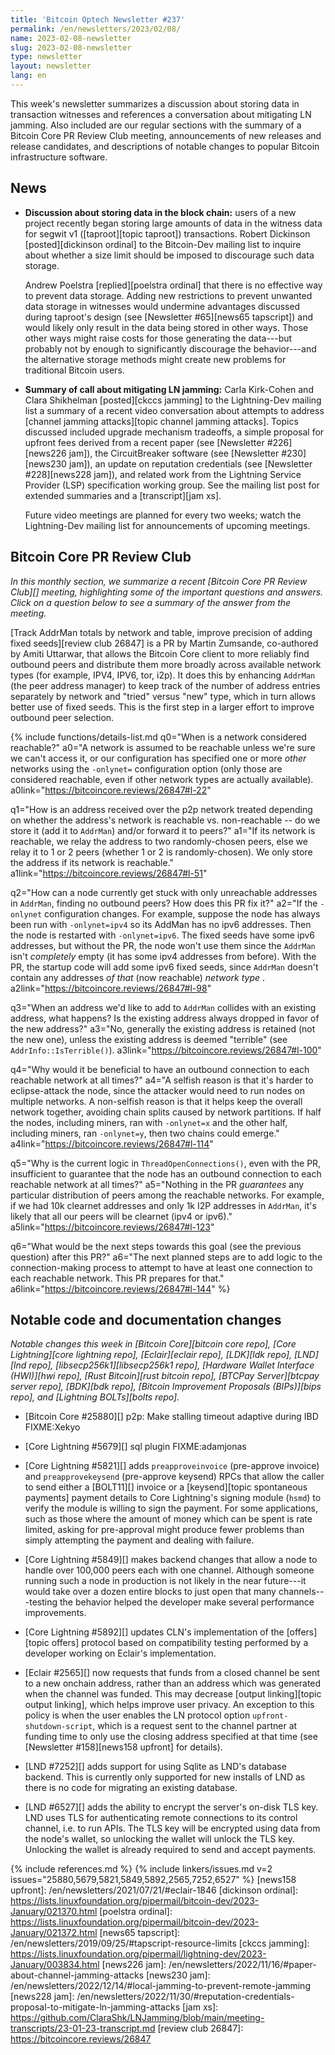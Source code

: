 ```yaml
---
title: 'Bitcoin Optech Newsletter #237'
permalink: /en/newsletters/2023/02/08/
name: 2023-02-08-newsletter
slug: 2023-02-08-newsletter
type: newsletter
layout: newsletter
lang: en
---
```

This week's newsletter summarizes a discussion about storing data in
transaction witnesses and references a conversation about mitigating LN
jamming.  Also included are our regular sections with the summary of a
Bitcoin Core PR Review Club meeting, announcements of new releases and
release candidates, and descriptions of notable changes to popular
Bitcoin infrastructure software.

## News

- **Discussion about storing data in the block chain:** users of a new
  project recently began storing large amounts of data in the witness
  data for segwit v1 ([taproot][topic taproot]) transactions.   Robert
  Dickinson [posted][dickinson ordinal] to the Bitcoin-Dev mailing list
  to inquire about whether a size limit should be imposed to discourage
  such data storage.

    Andrew Poelstra [replied][poelstra ordinal] that there is no
    effective way to prevent data storage.  Adding new restrictions to
    prevent unwanted data storage in witnesses would undermine
    advantages discussed during taproot's design (see [Newsletter
    #65][news65 tapscript]) and would likely only result in the data
    being stored in other ways.  Those other ways might raise costs for
    those generating the data---but probably not by enough to
    significantly discourage the behavior---and the alternative storage
    methods might create new problems for traditional Bitcoin users.

- **Summary of call about mitigating LN jamming:** Carla Kirk-Cohen and
  Clara Shikhelman [posted][ckccs jamming] to the Lightning-Dev mailing
  list a summary of a recent video conversation about attempts to
  address [channel jamming attacks][topic channel jamming attacks].
  Topics discussed included upgrade mechanism tradeoffs, a simple
  proposal for upfront fees derived from a recent paper (see [Newsletter
  #226][news226 jam]), the CircuitBreaker software (see [Newsletter
  #230][news230 jam]), an update on reputation credentials (see
  [Newsletter #228][news228 jam]), and related work from the Lightning
  Service Provider (LSP) specification working group.  See the mailing
  list post for extended summaries and a [transcript][jam xs].

    Future video meetings are planned for every two weeks; watch the
    Lightning-Dev mailing list for announcements of upcoming meetings.

## Bitcoin Core PR Review Club

*In this monthly section, we summarize a recent [Bitcoin Core PR Review Club][]
meeting, highlighting some of the important questions and answers.  Click on a
question below to see a summary of the answer from the meeting.*

[Track AddrMan totals by network and table, improve precision of adding fixed seeds][review club 26847]
is a PR by Martin Zumsande, co-authored by Amiti Uttarwar, that
allows the Bitcoin Core client to more reliably find outbound peers
and distribute them more broadly across available network types (for
example, IPV4, IPV6, tor, i2p). It does this by enhancing `AddrMan`
(the peer address manager) to keep track of the number of address entries
separately by network and "tried" versus "new" type, which in turn allows
better use of fixed seeds. This is the first step in a larger effort to
improve outbound peer selection.

{% include functions/details-list.md
  q0="When is a network considered reachable?"
  a0="A network is assumed to be reachable unless we're sure we
      can't access it, or our configuration has specified one or
      more _other_ networks using the `-onlynet=` configuration option
      (only those are considered reachable, even if other network
      types are actually available).
  a0link="https://bitcoincore.reviews/26847#l-22"

  q1="How is an address received over the p2p network treated depending
      on whether the address's network is reachable vs. non-reachable --
      do we store it (add it to `AddrMan`) and/or forward it to peers?"
  a1="If its network is reachable, we relay the address to two
      randomly-chosen peers, else we relay it to 1 or 2 peers (whether
      1 or 2 is randomly-chosen).
      We only store the address if its network is reachable."
  a1link="https://bitcoincore.reviews/26847#l-51"

  q2="How can a node currently get stuck with only unreachable addresses
      in `AddrMan`, finding no outbound peers? How does this PR fix it?"
  a2="If the `-onlynet` configuration changes. For example, suppose the
      node has always been run with `-onlynet=ipv4` so its AddMan has
      no ipv6 addresses. Then the node is restarted with `-onlynet=ipv6`.
      The fixed seeds have some ipv6 addresses, but without the PR, the node
      won't use them since the `AddrMan` isn't _completely_ empty (it has some
      ipv4 addresses from before). With the PR, the startup code will add
      some ipv6 fixed seeds, since `AddrMan` doesn't contain any addresses
      _of that_ (now reachable) _network type_ .
  a2link="https://bitcoincore.reviews/26847#l-98"

  q3="When an address we'd like to add to `AddrMan` collides with an existing
      address, what happens? Is the existing address always dropped in favor
      of the new address?"
  a3="No, generally the existing address is retained (not the new one),
      unless the existing address is deemed "terrible"
      (see `AddrInfo::IsTerrible()`).
  a3link="https://bitcoincore.reviews/26847#l-100"

  q4="Why would it be beneficial to have an outbound connection to each
      reachable network at all times?"
  a4="A selfish reason is that it's harder to eclipse-attack the node,
      since the attacker would need to run nodes on multiple networks.
      A non-selfish reason is that it helps keep the overall network
      together, avoiding chain splits caused by network partitions.
      If half the nodes, including miners, ran with `-onlynet=x` and
      the other half, including miners, ran `-onlynet=y`, then two
      chains could emerge."
  a4link="https://bitcoincore.reviews/26847#l-114"

  q5="Why is the current logic in `ThreadOpenConnections()`, even with
      the PR, insufficient to guarantee that the node has an outbound
      connection to each reachable network at all times?"
  a5="Nothing in the PR _guarantees_ any particular distribution of
      peers among the reachable networks. For example, if we had 10k
      clearnet addresses and only 1k I2P addresses in `AddrMan`, it's
      likely that all our peers will be clearnet (ipv4 or ipv6)."
  a5link="https://bitcoincore.reviews/26847#l-123"

  q6="What would be the next steps towards this goal (see the previous
      question) after this PR?"
  a6="The next planned steps are to add logic to the connection-making
      process to attempt to have at least one connection to each
      reachable network. This PR prepares for that."
  a6link="https://bitcoincore.reviews/26847#l-144"
%}

<!-- FIXME:harding to add releases/rc if any on Tuesday -->

## Notable code and documentation changes

*Notable changes this week in [Bitcoin Core][bitcoin core repo], [Core
Lightning][core lightning repo], [Eclair][eclair repo], [LDK][ldk repo],
[LND][lnd repo], [libsecp256k1][libsecp256k1 repo], [Hardware Wallet
Interface (HWI)][hwi repo], [Rust Bitcoin][rust bitcoin repo], [BTCPay
Server][btcpay server repo], [BDK][bdk repo], [Bitcoin Improvement
Proposals (BIPs)][bips repo], and [Lightning BOLTs][bolts repo].*

- [Bitcoin Core #25880][] p2p: Make stalling timeout adaptive during IBD FIXME:Xekyo

- [Core Lightning #5679][] sql plugin FIXME:adamjonas

- [Core Lightning #5821][] adds `preapproveinvoice` (pre-approve
  invoice) and `preapprovekeysend` (pre-approve keysend) RPCs that allow
  the caller to send either a [BOLT11][] invoice or a [keysend][topic
  spontaneous payments] payment details to Core Lightning's signing module
  (`hsmd`) to verify the module is willing to sign the payment.  For
  some applications, such as those where the amount of money which can
  be spent is rate limited, asking for pre-approval might produce fewer
  problems than simply attempting the payment and dealing with failure.

- [Core Lightning #5849][] makes backend changes that allow a node to
  handle over 100,000 peers each with one channel.  Although someone
  running such a node in production is not likely in the near
  future---it would take over a dozen entire blocks to just open that
  many channels---testing the behavior helped the developer make several
  performance improvements.

- [Core Lightning #5892][] updates CLN's implementation of the
  [offers][topic offers] protocol based on compatibility testing
  performed by a developer working on Eclair's implementation.

- [Eclair #2565][] now requests that funds from a closed channel be sent
  to a new onchain address, rather than an address which was generated
  when the channel was funded.  This may decrease [output linking][topic
  output linking], which helps improve user privacy.  An exception to
  this policy is when the user enables the LN protocol option
  `upfront-shutdown-script`, which is a request sent to the channel
  partner at funding time to only use the closing address specified at
  that time (see [Newsletter #158][news158 upfront] for details).

- [LND #7252][] adds support for using Sqlite as LND's database backend.
  This is currently only supported for new installs of LND as there is
  no code for migrating an existing database.

- [LND #6527][] adds the ability to encrypt the server's on-disk TLS
  key.  LND uses TLS for authenticating remote connections to its
  control channel, i.e. to run APIs.  The TLS key will be encrypted
  using data from the node's wallet, so unlocking the wallet will unlock
  the TLS key.  Unlocking the wallet is already required to send and
  accept payments.

{% include references.md %}
{% include linkers/issues.md v=2 issues="25880,5679,5821,5849,5892,2565,7252,6527" %}
[news158 upfront]: /en/newsletters/2021/07/21/#eclair-1846
[dickinson ordinal]: https://lists.linuxfoundation.org/pipermail/bitcoin-dev/2023-January/021370.html
[poelstra ordinal]: https://lists.linuxfoundation.org/pipermail/bitcoin-dev/2023-January/021372.html
[news65 tapscript]: /en/newsletters/2019/09/25/#tapscript-resource-limits
[ckccs jamming]: https://lists.linuxfoundation.org/pipermail/lightning-dev/2023-January/003834.html
[news226 jam]: /en/newsletters/2022/11/16/#paper-about-channel-jamming-attacks
[news230 jam]: /en/newsletters/2022/12/14/#local-jamming-to-prevent-remote-jamming
[news228 jam]: /en/newsletters/2022/11/30/#reputation-credentials-proposal-to-mitigate-ln-jamming-attacks
[jam xs]: https://github.com/ClaraShk/LNJamming/blob/main/meeting-transcripts/23-01-23-transcript.md
[review club 26847]: https://bitcoincore.reviews/26847
